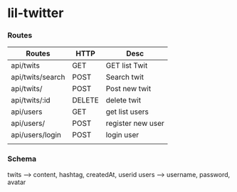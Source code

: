 # lil-twitter

### Routes
| Routes             | HTTP   | Desc              |
|--------------------|--------|-------------------|
| api/twits          | GET    | GET list Twit     |
| api/twits/search   | POST   | Search twit       |
| api/twits/         | POST   | Post new twit     |
| api/twits/:id      | DELETE | delete twit       |
| api/users          | GET    | get list users    |
| api/users/         | POST   | register new user |
| api/users/login    | POST   | login user        |
|                    |        |                   |

### Schema
twits --> content, hashtag, createdAt, userid
users --> username, password, avatar
